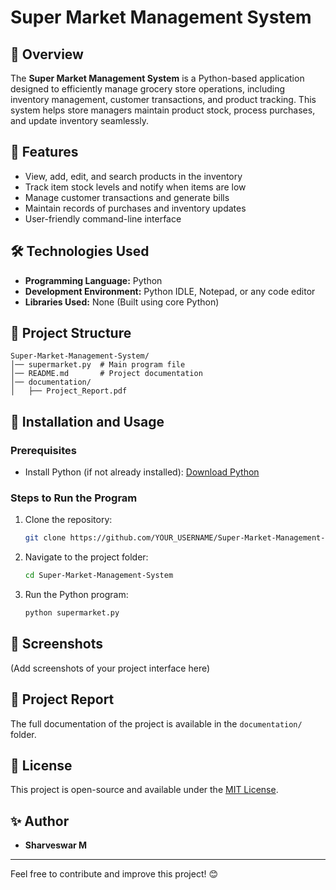# Super Market Management System

## 📌 Overview
The **Super Market Management System** is a Python-based application designed to efficiently manage grocery store operations, including inventory management, customer transactions, and product tracking. This system helps store managers maintain product stock, process purchases, and update inventory seamlessly.

## 🎯 Features
- View, add, edit, and search products in the inventory
- Track item stock levels and notify when items are low
- Manage customer transactions and generate bills
- Maintain records of purchases and inventory updates
- User-friendly command-line interface

## 🛠️ Technologies Used
- **Programming Language:** Python
- **Development Environment:** Python IDLE, Notepad, or any code editor
- **Libraries Used:** None (Built using core Python)

## 📂 Project Structure
```
Super-Market-Management-System/
│── supermarket.py  # Main program file
│── README.md       # Project documentation
│── documentation/
│   ├── Project_Report.pdf
```

## 🚀 Installation and Usage
### Prerequisites
- Install Python (if not already installed): [Download Python](https://www.python.org/downloads/)

### Steps to Run the Program
1. Clone the repository:
   ```sh
   git clone https://github.com/YOUR_USERNAME/Super-Market-Management-System.git
   ```
2. Navigate to the project folder:
   ```sh
   cd Super-Market-Management-System
   ```
3. Run the Python program:
   ```sh
   python supermarket.py
   ```

## 📸 Screenshots
(Add screenshots of your project interface here)

## 📝 Project Report
The full documentation of the project is available in the `documentation/` folder.

## 📜 License
This project is open-source and available under the [MIT License](LICENSE).

## ✨ Author
- **Sharveswar M**

---
Feel free to contribute and improve this project! 😊

